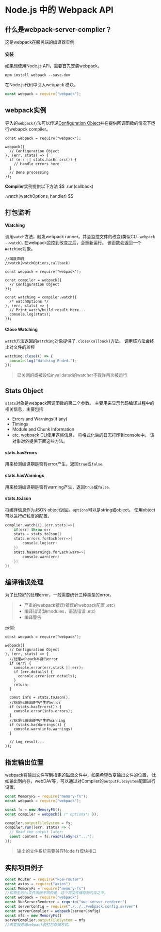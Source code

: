 # Node.js 中的 Webpack API

## 什么是webpack-server-complier？

这是webpack在服务端的编译器实例

#### 安装

如果想使用Node.js API，需要首先安装webpack。

```shell
npm install webpack --save-dev
```

在Node.js代码中引入webpack 模块。

```jsx
const webpack = require("webpack");
```

## webpack实例

导入的`webpack`方法可以传递[Configuration Object](https://link.jianshu.com/?t=https://webpack.js.org/configuration/)并在提供回调函数的情况下运行webapck compiler。

```tsx
const webpack = require("webpack");

webpack({
  // Configuration Object
}, (err, stats) => {
  if (err || stats.hasErrors()) {
    // Handle errors here
  }
  // Done processing
});
```

**Compiler**实例提供以下方法
$$
.run(callback)

.watch(watchOptions, handler)
$$

## 打包监听

#### Watching

调用`watch`方法，触发webpack runner。并会监控文件的改变(类似CLI: `webpack --watch`).
在webpack监控到改变之后，会重新运行。
该函数会返回一个`Watching`对象。

```tsx
//函数声明
//watch(watchOptions,callback)

const webpack = require("webpack");

const compiler = webpack({
  // Configuration Object
});

const watching = compiler.watch({
  /* watchOptions */
}, (err, stats) => {
  // Print watch/build result here...
  console.log(stats);
});
```

#### Close Watching

`watch`方法返回的`Watching`对象提供了`.close(callback)`方法。
调用该方法会终止对文件的监控

```jsx
watching.close(() => {
  console.log("Watching Ended.");
});
```

> 已关闭的或被设位invalidated的watcher不容许再次被运行

## Stats Object

`stats`对象是webpack回调函数的第二个参数。
主要用来显示代码编译过程中的相关信息，主要包括

- Errors and Warnings(if any)
- Timings
- Module and Chunk Information
- etc.
  [webpack CLI](https://link.jianshu.com/?t=https://webpack.js.org/api/cli)使用这些信息，
  将格式化后的日志打印到console中。
  该对象对外提供下面这些方法。

#### stats.hasErrors

用来检测编译期是否有error产生，返回`true`或`false`.

#### stats.hasWarnings

用来检测编译期是否有warning产生，返回`true`或`false`.

#### stats.toJson

将编译信息作为JSON object返回。`options`可以是string或object。
使用object可以进行细粒度的配置。

```cpp
complier.watch({},(err,stats)=>{
    if(err) throw err
    stats = stats.toJson()
    stats.errors.forEach(err=>{
        console.log(err)
    })
    stats.hasWarnings.forEach(warn=>{
        console.warn(err)
    })
})
```

## 编译错误处理

为了比较好的处理error，一般需要统计三种类型的error。

> - 严重的webpack错误(错误的webpack配置 .etc)
> - 编译错误(缺modules，语法错误 .etc)
> - 编译警告

示例:

```tsx
const webpack = require("webpack");

webpack({
  // Configuration Object
}, (err, stats) => {
  //处理webpack本身的error
  if (err) {
    console.error(err.stack || err);
    if (err.details) {
      console.error(err.details);
    }
    return;
  }

  const info = stats.toJson();
  //处理代码编译中产生的error
  if (stats.hasErrors()) {
    console.error(info.errors);
  }
  //处理代码编译中产生的warning
  if (stats.hasWarnings()) {
    console.warn(info.warnings)
  }

  // Log result...
});
```

## 指定输出位置

webpack将输出文件写到指定的磁盘文件中，如果希望改变输出文件的位置，
比如输出到内存，webDAV等，可以通过对Compiler的`outputFileSystem`配置进行设置。

```jsx
const MemoryFS = require("memory-fs");
const webpack = require("webpack");

const fs = new MemoryFS();
const compiler = webpack({ /* options*/ });

compiler.outputFileSystem = fs;
compiler.run((err, stats) => {
  // Read the output later:
  const content = fs.readFileSync("...");
});
```

> 输出的文件系统需要兼容Node fs模块接口

## 实际项目例子

```js
const Router = require("koa-router")
const axios = require("axios")
const MemoryFs = require("memory-fs")
//和原生的fs文件系统不同的是，这个将文件储存到内存之中。
const webpack = require("webpack")
const VueServerRenderer = requrie("vue-server-renderer")
const serverConfig = require("./../../webpack.config.server")
const serverComplier = webpack(serverConfig) 
const mfs = new MemoryFs()
serverComplier.outputFileSystem = mfs
//改变服务端webpack的打包存储方式。
```

